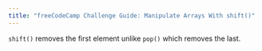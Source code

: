 ```yaml
---
title: "freeCodeCamp Challenge Guide: Manipulate Arrays With shift()"
---
```


`shift()` removes the first element unlike `pop()` which removes the last.
